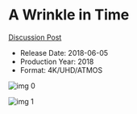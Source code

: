 # A Wrinkle in Time

[Discussion Post](https://www.avsforum.com/threads/bass-eq-for-filtered-movies.2995212/post-58277376)

* Release Date: 2018-06-05
* Production Year: 2018
* Format: 4K/UHD/ATMOS

![img 0](https://i.imgur.com/UJwgMUN.jpg)

![img 1](https://i.imgur.com/sYbmQAl.jpg)

